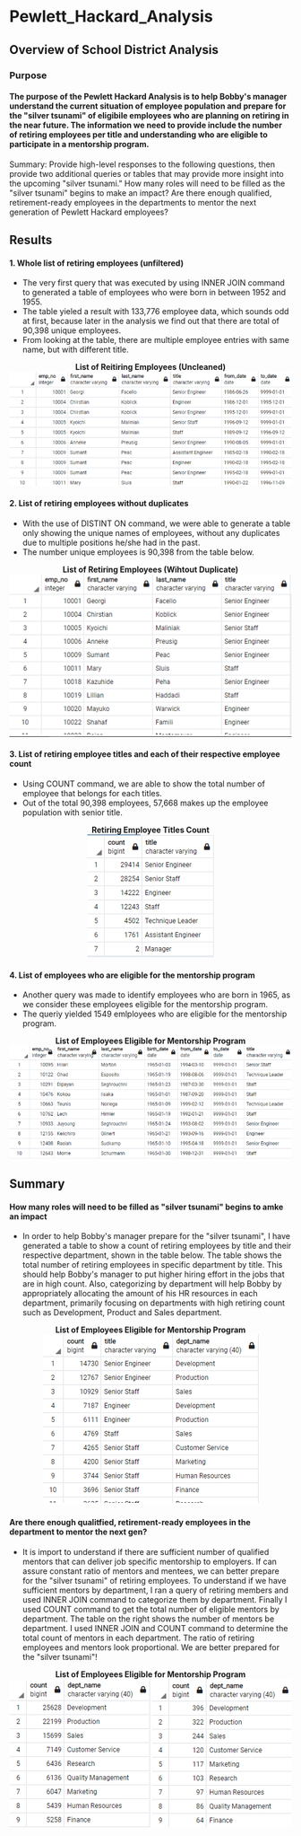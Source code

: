 # Pewlett_Hackard_Analysis

## Overview of School District Analysis

### Purpose

#### The purpose of the Pewlett Hackard Analysis is to help Bobby's manager understand the current situation of employee population and prepare for the "silver tsunami" of eligibile employees who are planning on retiring in the near future. The information we need to provide include the number of retiring employees per title and understanding who are eligible to participate in a mentorship program.


Summary: Provide high-level responses to the following questions, then provide two additional queries or tables that may provide more insight into the upcoming "silver tsunami."
How many roles will need to be filled as the "silver tsunami" begins to make an impact?
Are there enough qualified, retirement-ready employees in the departments to mentor the next generation of Pewlett Hackard employees?

## Results

#### 1. Whole list of retiring employees (unfiltered)
- The very first query that was executed by using INNER JOIN command to generated a table of employees who were born in between 1952 and 1955.
- The table yieled a result with 133,776 employee data, which sounds odd at first, because later in the analysis we find out that there are total of 90,398 unique employees.
- From looking at the table, there are multiple employee entries with same name, but with different title.
<p align="center">
<b>List of Reitiring Employees (Uncleaned)</b></br>
    <img src="https://raw.githubusercontent.com/davidbaek90/Pewlett_Hackard_Analysis/main/Resoureces/retirement_titles.png">
</p>

#### 2. List of retiring employees without duplicates
- With the use of DISTINT ON command, we were able to generate a table only showing the unique names of employees, without any duplicates due to multiple positions he/she had in the past.
- The number unique employees is 90,398 from the table below.
<p align="center">
<b>List of Retiring Employees (Wihtout Duplicate)</b></br>
    <img src="https://raw.githubusercontent.com/davidbaek90/Pewlett_Hackard_Analysis/main/Resoureces/unique_titles.png">
</p>

#### 3. List of retiring employee titles and each of their respective employee count
- Using COUNT command, we are able to show the total number of employee that belongs for each titles.
- Out of the total 90,398 employees, 57,668 makes up the employee population with senior title.
<p align="center">
<b>Retiring Employee Titles Count</b></br>
    <img src="https://raw.githubusercontent.com/davidbaek90/Pewlett_Hackard_Analysis/main/Resoureces/retiring_titles.PNG">
</p>

#### 4. List of employees who are eligible for the mentorship program
- Another query was made to identify employees who are born in 1965, as we consider these employees eligible for the mentorship program.
- The queriy yielded 1549 emlployees who are eligible for the mentorship program.
<p align="center">
<b>List of Employees Eligible for Mentorship Program</b>
    <img src="https://github.com/davidbaek90/Pewlett_Hackard_Analysis/blob/main/Resoureces/mentorship_eligibility.png">
</p>

## Summary
#### How many roles will need to be filled as "silver tsunami" begins to amke an impact
- In order to help Bobby's manager prepare for the "silver tsunami", I have generated a table to show a count of retiring employees by title and their respective department, shown in the table below. The table shows the total number of retiring employees in specific department by title. This should help Bobby's manager to put higher hiring effort in the jobs that are in high count. Also, categorizing by department will help Bobby by appropriately allocating the amount of his HR resources in each department, primarily focusing on departments with high retiring count such as Development, Product and Sales department.
<p align="center">
<b>List of Employees Eligible for Mentorship Program</b></br>
    <img src="https://raw.githubusercontent.com/davidbaek90/Pewlett_Hackard_Analysis/main/Resoureces/retiring_titles_bydept.PNG">
</p>

#### Are there enough qualitfied, retirement-ready employees in the department to mentor the next gen?
- It is import to understand if there are sufficient number of qualified mentors that can deliver job specific mentorship to employers. If can assure constant ratio of mentors and mentees, we can better prepare for the "silver tsunami" of retiring employees. To understand if we have sufficient mentors by department, I ran a query of retiring members and used INNER JOIN command to categorize them by department. Finally I used COUNT command to get the total number of eligible mentors by department. The table on the right shows the number of mentors be department. I used INNER JOIN and COUNT command to determine the total count of mentors in each department. The ratio of retiring employees and mentors look proportional. We are better prepared for the "silver tsunami"!
<p align="center">
<b>List of Employees Eligible for Mentorship Program</b></br>
    <img src="https://github.com/davidbaek90/Pewlett_Hackard_Analysis/blob/main/Resoureces/Unique_retiring_employees_bydept.PNG">
    <img src="https://raw.githubusercontent.com/davidbaek90/Pewlett_Hackard_Analysis/main/Resoureces/dept_mentorship_eligibility_count.PNG">
</p>
